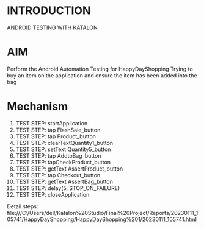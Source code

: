 # INTRODUCTION
ANDROID TESTING WITH KATALON

# AIM
Perform the Android Automation Testing for HappyDayShopping
Trying to buy an item on the application and ensure the item has been added into the bag

# Mechanism
1. TEST STEP: startApplication
2. TEST STEP: tap FlashSale_button
3. TEST STEP: tap Product_button
4. TEST STEP: clearTextQuantity1_button
5. TEST STEP: setText Quantity5_button
6. TEST STEP: tap AddtoBag_button
7. TEST STEP: tapCheckProduct_button
8. TEST STEP: getText AssertProduct_button
9. TEST STEP: tap Checkout_button
10. TEST STEP: getText AssertBag_button
11. TEST STEP: delay(5, STOP_ON_FAILURE)
12. TEST STEP: closeApplication

Detail steps:
file:///C:/Users/dell/Katalon%20Studio/Final%20Project/Reports/20230111_105741/HappyDayShopping/HappyDayShopping%201/20230111_105741.html

